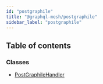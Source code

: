 ```yaml
---
id: "postgraphile"
title: "@graphql-mesh/postgraphile"
sidebar_label: "postgraphile"
---
```


## Table of contents

### Classes

- [PostGraphileHandler](/docs/api/classes/handlers_postgraphile_src.PostGraphileHandler)
